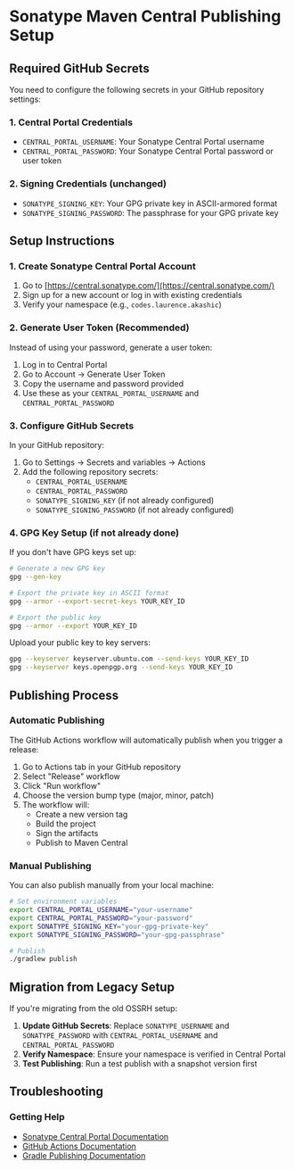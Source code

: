# Sonatype Maven Central Publishing Setup

## Required GitHub Secrets

You need to configure the following secrets in your GitHub repository settings:

### 1. Central Portal Credentials
- `CENTRAL_PORTAL_USERNAME`: Your Sonatype Central Portal username
- `CENTRAL_PORTAL_PASSWORD`: Your Sonatype Central Portal password or user token

### 2. Signing Credentials (unchanged)
- `SONATYPE_SIGNING_KEY`: Your GPG private key in ASCII-armored format
- `SONATYPE_SIGNING_PASSWORD`: The passphrase for your GPG private key

## Setup Instructions

### 1. Create Sonatype Central Portal Account

1. Go to [https://central.sonatype.com/](https://central.sonatype.com/)
2. Sign up for a new account or log in with existing credentials
3. Verify your namespace (e.g., `codes.laurence.akashic`)

### 2. Generate User Token (Recommended)

Instead of using your password, generate a user token:

1. Log in to Central Portal
2. Go to Account → Generate User Token
3. Copy the username and password provided
4. Use these as your `CENTRAL_PORTAL_USERNAME` and `CENTRAL_PORTAL_PASSWORD`

### 3. Configure GitHub Secrets

In your GitHub repository:

1. Go to Settings → Secrets and variables → Actions
2. Add the following repository secrets:
   - `CENTRAL_PORTAL_USERNAME`
   - `CENTRAL_PORTAL_PASSWORD`
   - `SONATYPE_SIGNING_KEY` (if not already configured)
   - `SONATYPE_SIGNING_PASSWORD` (if not already configured)

### 4. GPG Key Setup (if not already done)

If you don't have GPG keys set up:

```bash
# Generate a new GPG key
gpg --gen-key

# Export the private key in ASCII format
gpg --armor --export-secret-keys YOUR_KEY_ID

# Export the public key
gpg --armor --export YOUR_KEY_ID
```

Upload your public key to key servers:
```bash
gpg --keyserver keyserver.ubuntu.com --send-keys YOUR_KEY_ID
gpg --keyserver keys.openpgp.org --send-keys YOUR_KEY_ID
```

## Publishing Process

### Automatic Publishing

The GitHub Actions workflow will automatically publish when you trigger a release:

1. Go to Actions tab in your GitHub repository
2. Select "Release" workflow
3. Click "Run workflow"
4. Choose the version bump type (major, minor, patch)
5. The workflow will:
   - Create a new version tag
   - Build the project
   - Sign the artifacts
   - Publish to Maven Central

### Manual Publishing

You can also publish manually from your local machine:

```bash
# Set environment variables
export CENTRAL_PORTAL_USERNAME="your-username"
export CENTRAL_PORTAL_PASSWORD="your-password"
export SONATYPE_SIGNING_KEY="your-gpg-private-key"
export SONATYPE_SIGNING_PASSWORD="your-gpg-passphrase"

# Publish
./gradlew publish
```

## Migration from Legacy Setup

If you're migrating from the old OSSRH setup:

1. **Update GitHub Secrets**: Replace `SONATYPE_USERNAME` and `SONATYPE_PASSWORD` with `CENTRAL_PORTAL_USERNAME` and `CENTRAL_PORTAL_PASSWORD`
2. **Verify Namespace**: Ensure your namespace is verified in Central Portal
3. **Test Publishing**: Run a test publish with a snapshot version first

## Troubleshooting

### Getting Help

- [Sonatype Central Portal Documentation](https://central.sonatype.org/publish/)
- [GitHub Actions Documentation](https://docs.github.com/en/actions)
- [Gradle Publishing Documentation](https://docs.gradle.org/current/userguide/publishing_maven.html)